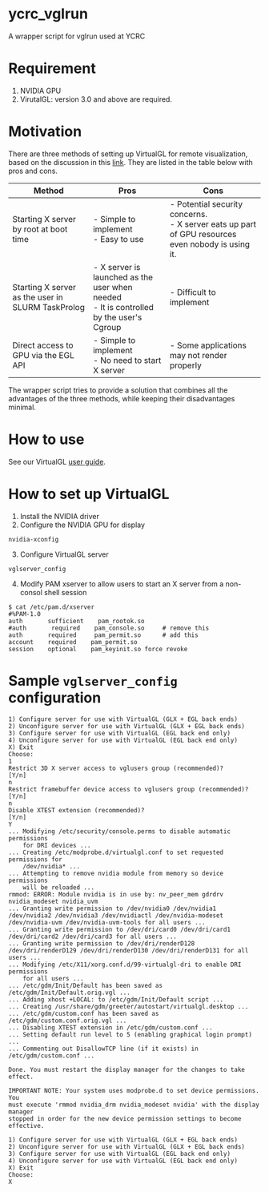 # ycrc_vglrun
A wrapper script for vglrun used at YCRC

# Requirement

1. NVIDIA GPU
1. VirutalGL: version 3.0 and above are required. 

# Motivation

There are three methods of setting up VirtualGL for remote visualization, based on the discussion in 
this [link](https://discourse.openondemand.org/t/virtualgl-in-ood-apps/750).
They are listed in the table below with pros and cons.

| Method   |      Pros    | Cons        |
|----------|--------------|-------------|
|Starting X server by root at boot time   | - Simple to implement <br> - Easy to use | - Potential security concerns. <br> - X server eats up part of GPU resources even nobody is using it. | 
|Starting X server as the user in SLURM TaskProlog | - X server is launched as the user when needed <br> - It is controlled by the user's Cgroup | - Difficult to implement |
|Direct access to GPU via the EGL API   | - Simple to implement  <br> - No need to start X server  |  - Some applications may not render properly |

The wrapper script tries to provide a solution that combines all the advantages of the three methods, while keeping their disadvantages minimal.

# How to use

See our VirtualGL [user guide](https://docs.ycrc.yale.edu/clusters-at-yale/guides/virtualgl/).

# How to set up VirtualGL

1. Install the NVIDIA driver
1. Configure the NVIDIA GPU for display
```{bash}
nvidia-xconfig
```
3. Configure VirtualGL server
```{bash}
vglserver_config
```
4. Modify PAM xserver to allow users to start an X server from a non-consol shell session 
```{bash}
$ cat /etc/pam.d/xserver 
#%PAM-1.0
auth       sufficient    pam_rootok.so
#auth       required    pam_console.so     # remove this 
auth       required     pam_permit.so      # add this
account    required    pam_permit.so
session    optional    pam_keyinit.so force revoke
```
# Sample `vglserver_config` configuration

```{bash}
1) Configure server for use with VirtualGL (GLX + EGL back ends)
2) Unconfigure server for use with VirtualGL (GLX + EGL back ends)
3) Configure server for use with VirtualGL (EGL back end only)
4) Unconfigure server for use with VirtualGL (EGL back end only)
X) Exit
Choose:
1
Restrict 3D X server access to vglusers group (recommended)?
[Y/n]
n
Restrict framebuffer device access to vglusers group (recommended)?
[Y/n]
n
Disable XTEST extension (recommended)?
[Y/n]
Y
... Modifying /etc/security/console.perms to disable automatic permissions
    for DRI devices ...
... Creating /etc/modprobe.d/virtualgl.conf to set requested permissions for
    /dev/nvidia* ...
... Attempting to remove nvidia module from memory so device permissions
    will be reloaded ...
rmmod: ERROR: Module nvidia is in use by: nv_peer_mem gdrdrv nvidia_modeset nvidia_uvm
... Granting write permission to /dev/nvidia0 /dev/nvidia1 /dev/nvidia2 /dev/nvidia3 /dev/nvidiactl /dev/nvidia-modeset /dev/nvidia-uvm /dev/nvidia-uvm-tools for all users ...
... Granting write permission to /dev/dri/card0 /dev/dri/card1 /dev/dri/card2 /dev/dri/card3 for all users ...
... Granting write permission to /dev/dri/renderD128 /dev/dri/renderD129 /dev/dri/renderD130 /dev/dri/renderD131 for all users ...
... Modifying /etc/X11/xorg.conf.d/99-virtualgl-dri to enable DRI permissions
    for all users ...
... /etc/gdm/Init/Default has been saved as /etc/gdm/Init/Default.orig.vgl ...
... Adding xhost +LOCAL: to /etc/gdm/Init/Default script ...
... Creating /usr/share/gdm/greeter/autostart/virtualgl.desktop ...
... /etc/gdm/custom.conf has been saved as /etc/gdm/custom.conf.orig.vgl ...
... Disabling XTEST extension in /etc/gdm/custom.conf ...
... Setting default run level to 5 (enabling graphical login prompt) ...
... Commenting out DisallowTCP line (if it exists) in /etc/gdm/custom.conf ...

Done. You must restart the display manager for the changes to take effect.

IMPORTANT NOTE: Your system uses modprobe.d to set device permissions.  You
must execute 'rmmod nvidia_drm nvidia_modeset nvidia' with the display manager
stopped in order for the new device permission settings to become effective.

1) Configure server for use with VirtualGL (GLX + EGL back ends)
2) Unconfigure server for use with VirtualGL (GLX + EGL back ends)
3) Configure server for use with VirtualGL (EGL back end only)
4) Unconfigure server for use with VirtualGL (EGL back end only)
X) Exit
Choose:
X
```
